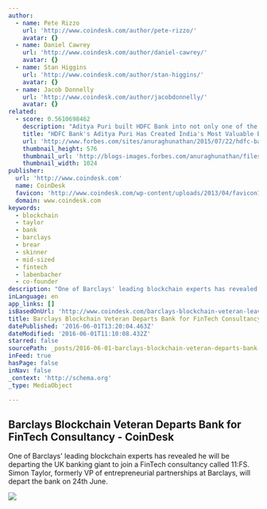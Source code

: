 ```yaml
---
author:
  - name: Pete Rizzo
    url: 'http://www.coindesk.com/author/pete-rizzo/'
    avatar: {}
  - name: Daniel Cawrey
    url: 'http://www.coindesk.com/author/daniel-cawrey/'
    avatar: {}
  - name: Stan Higgins
    url: 'http://www.coindesk.com/author/stan-higgins/'
    avatar: {}
  - name: Jacob Donnelly
    url: 'http://www.coindesk.com/author/jacobdonnelly/'
    avatar: {}
related:
  - score: 0.5610698462
    description: "Aditya Puri built HDFC Bank into not only one of the best banks in India, but also one of the best companies in Asia. Here's how he did it."
    title: "HDFC Bank's Aditya Puri Has Created India's Most Valuable Bank"
    url: 'http://www.forbes.com/sites/anuraghunathan/2015/07/22/hdfc-banks-aditya-puri-has-created-indias-most-valuable-bank/'
    thumbnail_height: 576
    thumbnail_url: 'http://blogs-images.forbes.com/anuraghunathan/files/2015/07/0721_hdfc-aditya-puri_1024x576.jpg'
    thumbnail_width: 1024
publisher:
  url: 'http://www.coindesk.com'
  name: CoinDesk
  favicon: 'http://www.coindesk.com/wp-content/uploads/2013/04/favicon1.ico?7fca2f'
  domain: www.coindesk.com
keywords:
  - blockchain
  - taylor
  - bank
  - barclays
  - brear
  - skinner
  - mid-sized
  - fintech
  - labenbacher
  - co-founder
description: "One of Barclays' leading blockchain experts has revealed he will be departing the UK banking giant to join a FinTech consultancy called 11:FS. Simon Taylor, formerly VP of entrepreneurial partnerships at Barclays, will depart the bank on 24th June."
inLanguage: en
app_links: []
isBasedOnUrl: 'http://www.coindesk.com/barclays-blockchain-veteran-leaves-bank-fintech-consultancy/'
title: Barclays Blockchain Veteran Departs Bank for FinTech Consultancy - CoinDesk
datePublished: '2016-06-01T13:20:04.463Z'
dateModified: '2016-06-01T11:10:08.432Z'
starred: false
sourcePath: _posts/2016-06-01-barclays-blockchain-veteran-departs-bank-for-fintech-consult.md
inFeed: true
hasPage: false
inNav: false
_context: 'http://schema.org'
_type: MediaObject

---
```

<article style=""><h1>Barclays Blockchain Veteran Departs Bank for FinTech Consultancy - CoinDesk</h1><p>One of Barclays' leading blockchain experts has revealed he will be departing the UK banking giant to join a FinTech consultancy called 11:FS. Simon Taylor, formerly VP of entrepreneurial partnerships at Barclays, will depart the bank on 24th June.</p><img src="http://media.coindesk.com/2015/10/barclays-bank-e1464777063737.jpg" /></article>